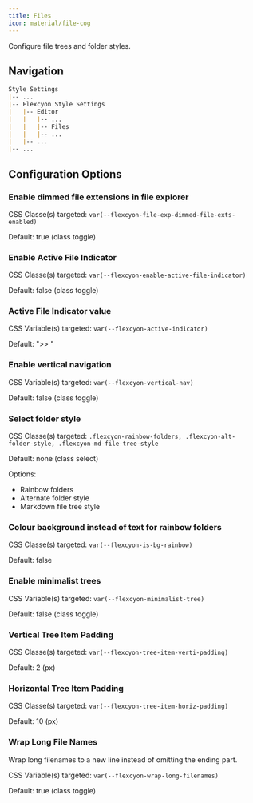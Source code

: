 ```yaml
---
title: Files
icon: material/file-cog
---
```


Configure file trees and folder styles.

## Navigation

```md
Style Settings
|-- ...
|-- Flexcyon Style Settings
|   |-- Editor
|   |   |-- ...
|   |   |-- Files
|   |   |-- ...
|   |-- ...
|-- ...
```

## Configuration Options

### Enable dimmed file extensions in file explorer

CSS Classe(s) targeted: `var(--flexcyon-file-exp-dimmed-file-exts-enabled)`

Default: true (class toggle)

### Enable Active File Indicator

CSS Classe(s) targeted: `var(--flexcyon-enable-active-file-indicator)`

Default: false (class toggle)

### Active File Indicator value

CSS Variable(s) targeted: `var(--flexcyon-active-indicator)`

Default: ">> "

### Enable vertical navigation

CSS Variable(s) targeted: `var(--flexcyon-vertical-nav)`

Default: false (class toggle)

### Select folder style

CSS Classe(s) targeted: `.flexcyon-rainbow-folders, .flexcyon-alt-folder-style, .flexcyon-md-file-tree-style`

Default: none (class select)

Options:

- Rainbow folders
- Alternate folder style
- Markdown file tree style

### Colour background instead of text for rainbow folders

CSS Classe(s) targeted: `var(--flexcyon-is-bg-rainbow)`

Default: false

### Enable minimalist trees

CSS Variable(s) targeted: `var(--flexcyon-minimalist-tree)`

Default: false (class toggle)

### Vertical Tree Item Padding

CSS Classe(s) targeted: `var(--flexcyon-tree-item-verti-padding)`

Default: 2 (px)

### Horizontal Tree Item Padding

CSS Classe(s) targeted: `var(--flexcyon-tree-item-horiz-padding)`

Default: 10 (px)

### Wrap Long File Names
Wrap long filenames to a new line instead of omitting the ending part.

CSS Variable(s) targeted: `var(--flexcyon-wrap-long-filenames)`

Default: true (class toggle)
